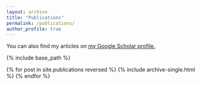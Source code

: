 ```yaml
---
layout: archive
title: "Publications"
permalink: /publications/
author_profile: true
---
```



  You can also find my articles on <u><a href="{{https://scholar.google.com/citations?user=Unl9W2IAAAAJ&hl=en}}">my Google Scholar profile</a>.</u>

{% include base_path %}

{% for post in site.publications reversed %}
  {% include archive-single.html %}
{% endfor %}
